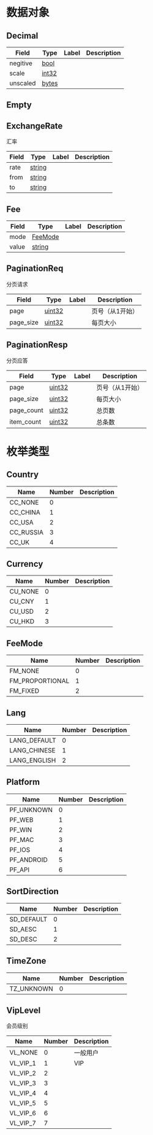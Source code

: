 


 <!-- end services -->


# 数据对象



## Decimal




| Field | Type | Label | Description |
| ----- | ---- | ----- | ----------- |
| negitive | [bool](#bool) |  |  |
| scale | [int32](#int32) |  |  |
| unscaled | [bytes](#bytes) |  |  |




## Empty






## ExchangeRate

汇率


| Field | Type | Label | Description |
| ----- | ---- | ----- | ----------- |
| rate | [string](#string) |  |  |
| from | [string](#string) |  |  |
| to | [string](#string) |  |  |




## Fee




| Field | Type | Label | Description |
| ----- | ---- | ----- | ----------- |
| mode | [FeeMode](#FeeMode) |  |  |
| value | [string](#string) |  |  |




## PaginationReq

分页请求


| Field | Type | Label | Description |
| ----- | ---- | ----- | ----------- |
| page | [uint32](#uint32) |  | 页号（从1开始） |
| page_size | [uint32](#uint32) |  | 每页大小 |




## PaginationResp

分页应答


| Field | Type | Label | Description |
| ----- | ---- | ----- | ----------- |
| page | [uint32](#uint32) |  | 页号（从1开始） |
| page_size | [uint32](#uint32) |  | 每页大小 |
| page_count | [uint32](#uint32) |  | 总页数 |
| item_count | [uint32](#uint32) |  | 总条数 |


 <!-- end messages -->

# 枚举类型


<a name="biss.common.Country"></a>

## Country


| Name | Number | Description |
| ---- | ------ | ----------- |
| CC_NONE | 0 |  |
| CC_CHINA | 1 |  |
| CC_USA | 2 |  |
| CC_RUSSIA | 3 |  |
| CC_UK | 4 |  |



<a name="biss.common.Currency"></a>

## Currency


| Name | Number | Description |
| ---- | ------ | ----------- |
| CU_NONE | 0 |  |
| CU_CNY | 1 |  |
| CU_USD | 2 |  |
| CU_HKD | 3 |  |



<a name="biss.common.FeeMode"></a>

## FeeMode


| Name | Number | Description |
| ---- | ------ | ----------- |
| FM_NONE | 0 |  |
| FM_PROPORTIONAL | 1 |  |
| FM_FIXED | 2 |  |



<a name="biss.common.Lang"></a>

## Lang


| Name | Number | Description |
| ---- | ------ | ----------- |
| LANG_DEFAULT | 0 |  |
| LANG_CHINESE | 1 |  |
| LANG_ENGLISH | 2 |  |



<a name="biss.common.Platform"></a>

## Platform


| Name | Number | Description |
| ---- | ------ | ----------- |
| PF_UNKNOWN | 0 |  |
| PF_WEB | 1 |  |
| PF_WIN | 2 |  |
| PF_MAC | 3 |  |
| PF_IOS | 4 |  |
| PF_ANDROID | 5 |  |
| PF_API | 6 |  |



<a name="biss.common.SortDirection"></a>

## SortDirection


| Name | Number | Description |
| ---- | ------ | ----------- |
| SD_DEFAULT | 0 |  |
| SD_AESC | 1 |  |
| SD_DESC | 2 |  |



<a name="biss.common.TimeZone"></a>

## TimeZone


| Name | Number | Description |
| ---- | ------ | ----------- |
| TZ_UNKNOWN | 0 |  |



<a name="biss.common.VipLevel"></a>

## VipLevel
会员级别

| Name | Number | Description |
| ---- | ------ | ----------- |
| VL_NONE | 0 | 一般用户 |
| VL_VIP_1 | 1 | VIP |
| VL_VIP_2 | 2 |  |
| VL_VIP_3 | 3 |  |
| VL_VIP_4 | 4 |  |
| VL_VIP_5 | 5 |  |
| VL_VIP_6 | 6 |  |
| VL_VIP_7 | 7 |  |


 <!-- end enums -->



